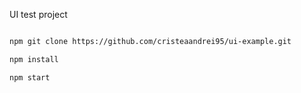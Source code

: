 UI test project

``` sh

npm git clone https://github.com/cristeaandrei95/ui-example.git

npm install

npm start

```
